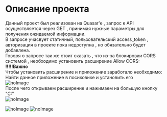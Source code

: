# Описание проекта
Данный проект был реализован на Quasar'e , запрос к API осуществляется через GET , принимая нужные параметры для получения ожидаемой информации. <br>
В запросе учасвует статичный, пользовательский access_token , авторизация в проекте пока недоступна , но обязательно будет добавлена.<br>
Говоря о запросе так же стоит сказать , что из-за блокировки CORS системой , необходимо установить расширение Allow CORS:<br>
**!!!!!Важно**<br>
Чтобы установить расширение и приложение заработало необходимо:<br>
Найти данное приложение в посиковике и установить его <br>
![noImage](https://i.imgur.com/fi9e3i5.png) <br>
После чего открываем расширение и нажимаем на большую кнопку "C:"<br>
![noImage](https://lh3.googleusercontent.com/nfF6PyeLmx7O9cJ0r5pJ9J5Rk0KPlKzZN0FAS2sPso3ClSiTsRWseUXGQAGNa1D-Jk4Z039YPPb6Kz1LCZTBQMSvV2o=w640-h400-e365-rj-sc0x00ffffff) <br>

![noImage](https://i.imgur.com/gyebCkP.png)
![noImage](https://i.imgur.com/Zr68uqU.png)
